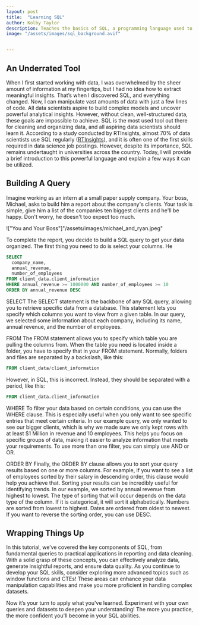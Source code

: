 ```yaml
---
layout: post
title:  "Learning SQL"
author: Kolby Taylor
description: Teaches the basics of SQL, a programming language used to gather and organize data.   
image: "/assets/images/sql_background.avif"


---
```


## An Underrated Tool
When I first started working with data, I was overwhelmed by the sheer amount of information at my fingertips, but I had no idea how to extract meaningful insights. That’s when I discovered SQL, and everything changed. Now, I can manipulate vast amounts of data with just a few lines of code.
All data scientists aspire to build complex models and uncover powerful analytical insights. However, without clean, well-structured data, these goals are impossible to achieve. SQL is the most used tool out there for cleaning and organizing data, and all aspiring data scientists should learn it.
According to a study conducted by RTInsights, almost 70% of data scientists use SQL regularly ([RTInsights](https://www.rtinsights.com/almost-70-of-data-scientists-use-sql-regularly/)), and it is often one of the first skills required in data science job postings. However, despite its importance, SQL remains undertaught in universities across the country. Today, I will provide a brief introduction to this powerful language and explain a few ways it can be utilized.
 
 
## Building A Query
Imagine working as an intern at a small paper supply company. Your boss, Michael, asks to build him a report about the company's clients. Your task is simple, give him a list of the companies ten biggest clients and he'll be happy. Don't worry, he doesn't too expect too much.


!["You and Your Boss"]"/assets/images/michael_and_ryan.jpeg"

To complete the report, you decide to build a SQL query to get your data organized. The first thing you need to do is select your columns. He

``` sql
SELECT
  company_name,
  annual_revenue,
  number_of_employees
FROM client_data.client_information
WHERE annual_revenue >= 1000000 AND number_of_employees >= 10
ORDER BY annual_revenue DESC
```

SELECT
The SELECT statement is the backbone of any SQL query, allowing you to retrieve specific data from a database. This statement lets you specify which columns you want to view from a given table. In our query, we selected some information about each company, including its name, annual revenue, and the number of employees.

FROM
The FROM statement allows you to specify which table you are pulling the columns from. When the table you need is located inside a folder, you have to specify that in your FROM statement. Normally, folders and files are separated by a backslash, like this:

``` sql
FROM client_data/client_information
```

However, in SQL, this is incorrect. Instead, they should be separated with a period, like this:
``` sql
FROM client_data.client_information
```

WHERE
To filter your data based on certain conditions, you can use the WHERE clause. This is especially useful when you only want to see specific entries that meet certain criteria. In our example query, we only wanted to see our bigger clients, which is why we made sure we only kept rows with at least $1 Million in revenue and 10 employees. This helps you focus on specific groups of data, making it easier to analyze information that meets your requirements. To use more than one filter, you can simply use AND or OR.

ORDER BY
Finally, the ORDER BY clause allows you to sort your query results based on one or more columns. For example, if you want to see a list of employees sorted by their salary in descending order, this clause would help you achieve that. Sorting your results can be incredibly useful for identifying trends. In our example, we sorted by annual revenue from highest to lowest. The type of sorting that will occur depends on the data type of the column. If it is categorical, it will sort it alphabetically. Numbers are sorted from lowest to highest. Dates are ordered from oldest to newest. If you want to reverse the sorting order, you can use DESC.



## Wrapping Things Up
In this tutorial, we’ve covered the key components of SQL, from fundamental queries to practical applications in reporting and data cleaning. With a solid grasp of these concepts, you can effectively analyze data, generate insightful reports, and ensure data quality.
As you continue to develop your SQL skills, consider exploring more advanced topics such as window functions and CTEs! These areas can enhance your data manipulation capabilities and make you more proficient in handling complex datasets.

Now it’s your turn to apply what you've learned. Experiment with your own queries and datasets to deepen your understanding! The more you practice, the more confident you'll become in your SQL abilities.
